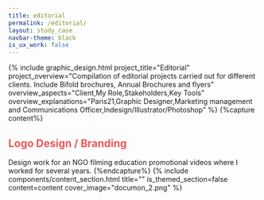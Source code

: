 ```yaml
---
title: editorial
permalink: /editorial/
layout: study_case
navbar-theme: black
is_ux_work: false
---
```

{%
include graphic_design.html
project_title="Editorial"
project_overview="Compilation of editorial projects carried out for different clients. Include Bifold brochures, Annual Brochures and flyers"
overview_aspects="Client,My Role,Stakeholders,Key Tools"
overview_explanations="Paris21,Graphic Designer,Marketing management and Communications Officer,Indesign/Illustrator/Photoshop"
%}
{%capture content%}
<h2 style="color:#EB5757">Logo Design / Branding</h2>
Design work for an NGO filming education promotional videos where I worked for several years.
{%endcapture%}
{%
include components/content_section.html
title=""
is_themed_section=false
content=content
cover_image="documon_2.png"
%}
